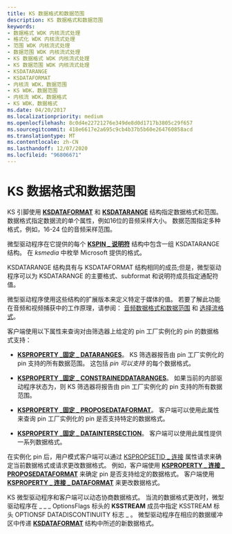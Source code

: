 ```yaml
---
title: KS 数据格式和数据范围
description: KS 数据格式和数据范围
keywords:
- 数据格式 WDK 内核流式处理
- 格式化 WDK 内核流式处理
- 范围 WDK 内核流式处理
- 数据范围 WDK 内核流式处理
- KS 数据格式 WDK 内核流式处理
- KS 数据范围 WDK 内核流式处理
- KSDATARANGE
- KSDATAFORMAT
- 内核流 WDK，数据范围
- KS WDK，数据范围
- 内核流 WDK，数据格式
- KS WDK，数据格式
ms.date: 04/20/2017
ms.localizationpriority: medium
ms.openlocfilehash: 8c0d4e22721276e349de8d0d1717b3805c29f657
ms.sourcegitcommit: 418e6617e2a695c9cb4b37b5b60e264760858acd
ms.translationtype: MT
ms.contentlocale: zh-CN
ms.lasthandoff: 12/07/2020
ms.locfileid: "96806671"
---
```

# <a name="ks-data-formats-and-data-ranges"></a>KS 数据格式和数据范围





KS 引脚使用 [**KSDATAFORMAT**](/windows-hardware/drivers/ddi/ks/ns-ks-ksdataformat) 和 [**KSDATARANGE**](/previous-versions/ff561658(v=vs.85)) 结构指定数据格式和范围。 数据格式指定数据流的单个属性，例如16位的音频采样大小。 数据范围指定多种格式，例如，16-24 位的音频采样范围。

微型驱动程序在它提供的每个 [**KSPIN \_ 说明符**](/windows-hardware/drivers/ddi/ks/ns-ks-kspin_descriptor) 结构中包含一组 KSDATARANGE 结构。 在 *ksmedia* 中枚举 Microsoft 提供的格式。

KSDATARANGE 结构具有与 KSDATAFORMAT 结构相同的成员;但是，微型驱动程序可以为 KSDATARANGE 的主要格式、subformat 和说明符成员指定通配符值。

微型驱动程序使用这些结构的扩展版本来定义特定于媒体的值。 若要了解此功能在音频和视频捕获中的工作原理，请参阅： [音频数据格式和数据范围](../audio/audio-data-formats-and-data-ranges.md) 和 [选择流格式](selecting-a-stream-format.md)。

客户端使用以下属性来查询对由筛选器上给定的 pin 工厂实例化的 pin 的数据格式支持：

-   [**KSPROPERTY \_固定 \_ DATARANGES**](./ksproperty-pin-dataranges.md)。 KS 筛选器报告由 pin 工厂实例化的 pin 支持的所有数据范围。 这包括 *pin 可以支持* 的每个数据格式。

-   [**KSPROPERTY \_固定 \_ CONSTRAINEDDATARANGES**](./ksproperty-pin-constraineddataranges.md)。 如果当前的内部驱动程序状态为，则 KS 筛选器将报告由 pin 工厂实例化的 pin 支持的所有数据范围。

-   [**KSPROPERTY \_固定 \_ PROPOSEDATAFORMAT**](./ksproperty-pin-proposedataformat.md)。 客户端可以使用此属性来查询 pin 工厂实例化的 pin 是否支持特定的数据格式。

-   [**KSPROPERTY \_固定 \_ DATAINTERSECTION**](./ksproperty-pin-dataintersection.md)。 客户端可以使用此属性提供一系列数据格式。

在实例化 pin 后，用户模式客户端可以通过 [KSPROPSETID \_ 连接](./kspropsetid-connection.md) 属性请求来确定当前数据格式或请求更改数据格式。 例如，客户端使用 [**KSPROPERTY \_ 连接 \_ PROPOSEDATAFORMAT**](./ksproperty-connection-proposedataformat.md) 来确定 pin 是否支持给定的数据格式。 客户端使用 [**KSPROPERTY \_ 连接 \_ DATAFORMAT**](./ksproperty-connection-dataformat.md) 来更改数据格式。

KS 微型驱动程序和客户端可以动态协商数据格式。 当流的数据格式更改时，微型驱动程序在 \_ \_ \_ OptionsFlags 标头的 **KSSTREAM** 成员中指定 KSSTREAM 标头 OPTIONSF DATADISCONTINUITY 标志 \_ 。 微型驱动程序在相应的数据缓冲区中传递 [**KSDATAFORMAT**](/windows-hardware/drivers/ddi/ks/ns-ks-ksdataformat) 结构中所述的新数据格式。

 

